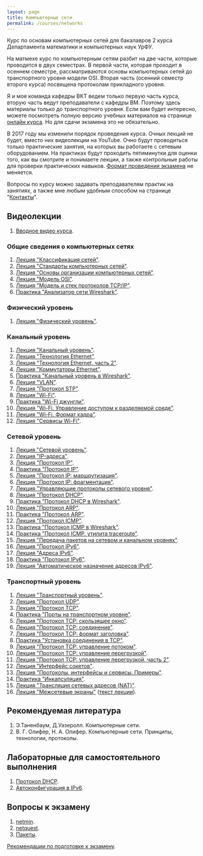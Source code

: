 ```yaml
---
layout: page
title: Компьютерные сети
permalink: /courses/networks
---
```


Курс по основам компьютерных сетей для бакалавров 2 курса Департамента математики и компьютерных наук УрФУ.

На матмехе курс по компьютерным сетям разбит на две части, которые проводятся в двух семестрах. В первой части, которая проходит в осеннем семестре, рассматриваются основы компьютерных сетей до транспортного уровня модели OSI. Вторая часть (осенний семестр второго курса) посвящена протоколам прикладного уровня.

Я и моя команда кафедры ВКТ ведем только первую часть курса, вторую часть ведут преподаватели с кафедры ВМ. Поэтому здесь материалы только до транспортного уровня. Если вам будет интересно, можете посмотреть полную версию учебных материалов на странице [онлайн курса](/courses/networks_online). Но для сдачи экзамена это не обязательно.

В 2017 году мы изменили порядок проведения курса. Очных лекций не будет, вместо них видеолекции на YouTube. Очно будут проводиться только практические занятия, на которых вы работаете с сетевым оборудованием. На практиках будут проходить пятиминутки для оценки того, как вы смотрите и понимаете лекции, а также контрольные работы для проверки практических навыков. [Формат проведения экзамена](/courses/networks_exam) не меняется.  

Вопросы по курсу можно задавать преподавателям практик на занятиях, а также мне любым удобным способом на странице "[Контакты](/contacts)". 

## Видеолекции

1. [Вводное видео курса](https://youtu.be/OLFA0soYGhw).

### Общие сведения о компьютерных сетях

1. [Лекция "Классификация сетей"](https://youtu.be/Y4LK1OZ54h0).
2. [Лекция "Стандарты компьютерных сетей"](https://youtu.be/1dWCwQpqydU).
3. [Лекция "Основы организации компьютерных сетей"](https://youtu.be/EPvxn9KvBvs).
4. [Лекция "Модель OSI"](https://youtu.be/Tt8BTkxz_Vc).
5. [Лекция "Модель и стек протоколов TCP/IP"](https://youtu.be/UZo4ffQ-aAc).
6. [Практика "Анализатор сети Wireshark"](https://youtu.be/Cc5wi1bxmpc).

### Физический уровень

1. [Лекция "Физический уровень"](https://youtu.be/yIf7hrgw8P4).

### Канальный уровень

1. [Лекция "Канальный уровень"](https://youtu.be/JBM9TSBeo5Y).
2. [Лекция "Технология Ethernet"](https://youtu.be/AtWcd_vCyUk).
3. [Лекция "Технология Ethernet, часть 2"](https://youtu.be/GZo0-CHTteo).
4. [Лекция "Коммутаторы Ethernet"](https://youtu.be/bdbsPC3b09A).
5. [Практика "Канальный уровень в Wireshark"](https://youtu.be/HsPurrcG_9Y).
6. [Лекция "VLAN"](https://youtu.be/Ig4WoXWzhNc).
7. [Лекция "Протокол STP"](https://youtu.be/xtHlGmd94ec).
8. [Лекция "Wi-Fi"](https://youtu.be/pXG-4L2Hn9M).
9. [Практика "Wi-Fi джунгли"](https://youtu.be/IXkw5x9t3wg).
10. [Лекция "Wi-Fi. Управление доступом к разделяемой среде"](https://youtu.be/9eWeUaHA_Us).
11. [Лекция "Wi-Fi. Формат кадра"](https://youtu.be/nhhDsnQoWh0).
12. [Лекция "Сервисы Wi-Fi"](https://youtu.be/FYAuqKjEpLs).


### Сетевой уровень

1. [Лекция "Сетевой уровень"](https://youtu.be/Vm7UZvEgPT8).
2. [Лекция "IP-адреса"](https://youtu.be/W87uM_VqicY).
3. [Лекция "Протокол IP"](https://youtu.be/b_Pv7FRLH0M).
4. [Практика "Протокол IP"](https://youtu.be/nY7RksxUJ6U).
5. [Лекция "Протокол IP: маршрутизация"](https://youtu.be/7cIiK3jbK0s).
6. [Лекция "Протокол IP: фрагментация"](https://youtu.be/jbt1AKyJ4gw).
7. [Лекция "Управляющие протоколы сетевого уровня"](https://youtu.be/s1fZQgV67yY).
8. [Лекция "Протокол DHCP"](https://youtu.be/uZJ8WVdw-Ck).
9. [Практика "Протокол DHCP в Wireshark"](https://youtu.be/WaP4SZY0GJQ).
10. [Лекция "Протокол ARP"](https://youtu.be/EZkkodleWqc).
11. [Практика "Протокол ARP"](https://youtu.be/0UbLESURFwQ).
12. [Лекция "Протокол ICMP"](https://youtu.be/9iG6ECpF-ko).
13. [Практика "Протокол ICMP в Wireshark"](https://youtu.be/5S-4L0YUVDw).
14. [Практика "Протокол ICMP, утилита traceroute"](https://youtu.be/TbsBhyyIth4).
15. [Лекция "Передача пакетов на сетевом и канальном уровнях"](https://youtu.be/sHHg-Ni3eIU).
16. [Лекция "Протокол IPv6"](https://youtu.be/Y4l8ScRLrf4).
17. [Лекция "Адреса IPv6"](https://youtu.be/KRAKAAJTxTg).
18. [Практика "Протокол IPv6"](https://youtu.be/xCEiYBmEh38).
19. [Лекция "Автоматическое назначение адресов IPv6"](https://youtu.be/GZTqZQVSY1A).

### Транспортный уровень

1. [Лекция "Транспортный уровень"](https://youtu.be/g7vq-JVId58).
2. [Лекция "Протокол UDP"](https://youtu.be/GBrLfZvRrd8).
3. [Лекция "Протокол TCP"](https://youtu.be/CKUOb4htnB4).
4. [Практика "Порты на транспортном уровне"](https://youtu.be/_7O9On9_TZE).
5. [Лекция "Протокол TCP: скользящее окно"](https://youtu.be/hd6QNXK5rPk).
6. [Лекция "Протокол TCP: соединение"](https://youtu.be/vt69HEbZ_pI).
7. [Лекция "Протокол TCP: формат заголовка"](https://youtu.be/wP8iUpM5DHU).
8. [Практика "Установка соединения в TCP"](https://youtu.be/REjQGkrREKg).
9. [Лекция "Протокол TCP: управление потоком"](https://youtu.be/YCW4fLqFlME).
10. [Лекция "Протокол TCP: управление перегрузкой"](https://youtu.be/lGUPQjvSMeo).
11. [Лекция "Протокол TCP: управление перегрузкой, часть 2"](https://youtu.be/H6rMGYRKI2s).
12. [Лекция "Интерфейс сокетов"](https://youtu.be/_vAjHdh92YU).
13. [Лекция "Протоколы, интерфейсы и сервисы. Примеры"](https://youtu.be/VGcKWSqrjgE).
14. [Практика "Инкапсуляция"](https://youtu.be/qKuw2HJQVzk).
15. [Лекция "Трансляция сетевых адресов (NAT)"](https://youtu.be/F7kCOa6PybQ).
16. [Лекция "Межсетевые экраны"](https://youtu.be/9r6z9qggSIc) ([текст лекции](/computer_networks/2016/10/15/Firewalls.html)).


## Рекомендуемая литература

1. Э.Таненбаум, Д.Уэзеролл. Компьютерные сети.
2. В. Г. Олифер, Н. А. Олифер. Компьютерные сети. Принципы, технологии, протоколы. 

## Лабораторные для самостоятельного выполнения

1. [Протокол DHCP](https://yadi.sk/i/--cHksrGdQEXd).
2. [Автоконфигурация в IPv6](https://yadi.sk/i/dnFRHhihdQEYk).

## Вопросы к экзамену

1. [netmin](/courses/netmin).
2. [netquest](/courses/netquest).
3. [Пакеты](/courses/packets).

[Рекомендации по подготовке к экзамену](/courses/networks_exam).
